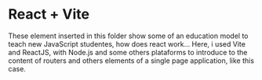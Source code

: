 # React + Vite

These element inserted in this folder show some of an education model to teach new JavaScript studentes, how does react work... 
Here, i used Vite and ReactJS, with Node.js and some others plataforms to introduce to the content of routers and others elements of a single page application, like this case.